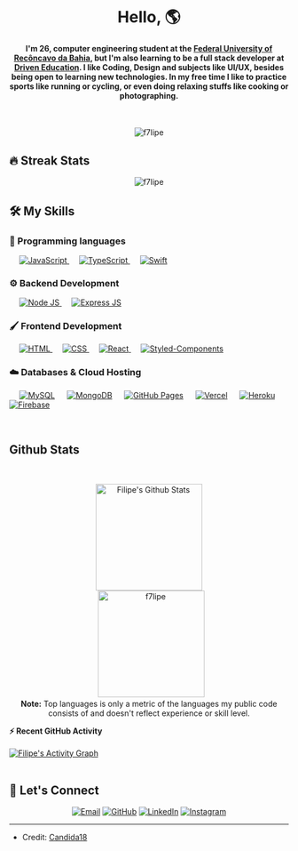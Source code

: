 
<h1 align="center">Hello, 🌎 </h1>

<h4 align="center">I'm 26, computer engineering student at the <a href="https://ufrb.edu.br/portal/international" target="_blank"> Federal University of Recôncavo da Bahia</a>, but I'm also learning to be a full stack developer at <a href="https://www.driven.com.br/" target="_blank"> Driven Education</a>. I like Coding, Design and subjects like UI/UX, besides being open to learning new technologies. In my free time I like to practice sports like running or cycling, or even doing relaxing stuffs like cooking or photographing.</h4>
<br>
<p align="center"> <img src="https://komarev.com/ghpvc/?username=f7lipe&label=Profile%20views&color=0e75b6&style=JavaScript" alt="f7lipe" /> </p>

## 🔥 Streak Stats
<p align="center"><img src="https://github-readme-streak-stats.herokuapp.com?user=f7lipe&theme=Javascript" alt="f7lipe"  /></p>



## 🛠️ My Skills

### 📜 Programming languages

<p align="left"> 
  &emsp;
  <a href="https://developer.mozilla.org/en-US/docs/Web/JavaScript" target="_blank"> 
     <img alt="JavaScript" src="https://img.shields.io/badge/JavaScript-323330?style=for-the-badge&logo=javascript&logoColor=F7DF1E">
   </a>
     &emsp;
    <a href="https://www.typescriptlang.org" target="_blank"> 
     <img alt="TypeScript" src="https://img.shields.io/badge/TypeScript-323330?style=for-the-badge&logo=typescript&logoColor="blue"">
   </a>
  &emsp;
  <a href="https://www.apple.com/swift/" target="_blank"> 
    <img alt="Swift" src="https://img.shields.io/badge/Swift-FA7343?style=for-the-badge&logo=swift&logoColor=white">
  </a>
</p>

### ⚙️ Backend Development 
<p align="left"> 
  &emsp; 
  <a href="https://nodejs.org/en/" target="_blank"> 
   <img alt="Node JS" src="https://img.shields.io/badge/Node.js-339933?style=for-the-badge&logo=nodedotjs&logoColor=white">
  </a> 
    &emsp; 
  <a href="https://expressjs.com" target="_blank"> 
   <img alt="Express JS" src="https://img.shields.io/badge/Express.js-000000?style=for-the-badge&logo=express&logoColor=white">
  </a> 
 </p>

### 🖌 Frontend Development
<p align="left"> 
  &emsp; 
  <a href="https://www.w3.org/html/" target="_blank"> 
   <img alt="HTML" src="https://img.shields.io/badge/HTML5-E34F26?style=for-the-badge&logo=html5&logoColor=white">
  </a>   
  &emsp;
  <a href="https://www.w3schools.com/css/" target="_blank">
    <img alt="CSS" src="https://img.shields.io/badge/CSS3-1572B6?style=for-the-badge&logo=css3&logoColor=white">
  </a> 
   &emsp;
  <a href="https://reactjs.org" target="_blank"> 
    <img alt="React" src="https://img.shields.io/badge/React-20232A?style=for-the-badge&logo=react&logoColor=61DAFB"/>
  </a>
    &emsp;
  <a href="https://styled-components.com" target="_blank"> 
    <img alt="Styled-Components" src="https://img.shields.io/badge/styled--components-DB7093?style=for-the-badge&logo=styled-components&logoColor=white"/>
  </a>
</p>

### ☁️ Databases & Cloud Hosting
<p align="left">
  &emsp;
    <a href="https://www.mysql.com/"><img alt="MySQL" src="https://img.shields.io/badge/MySQL-005C84?style=for-the-badge&logo=mysql&logoColor=white"></a>
    &emsp;
    <a href="https://www.mongodb.com"><img alt="MongoDB" src="https://img.shields.io/badge/MongoDB-4EA94B?style=for-the-badge&logo=mongodb&logoColor=white"></a>
  &emsp;
    <a href="https://www.github.com"><img alt="GitHub Pages" src="https://img.shields.io/badge/GitHub%20Pages-222222?style=for-the-badge&logo=GitHub%20Pages&logoColor=white"></a>
    &emsp;
    <a href="https://vercel.com/"><img alt="Vercel" src="https://img.shields.io/badge/Vercel-000000?style=for-the-badge&logo=vercel&logoColor=white"></a>
  &emsp;
    <a href="https://www.heroku.com/"><img alt="Heroku" src="https://img.shields.io/badge/Heroku-430098?style=for-the-badge&logo=heroku&logoColor=white"></a>  
  &emsp;
    <a href="https://firebase.google.com/"><img alt="Firebase" src ="https://img.shields.io/badge/firebase-ffca28?style=for-the-badge&logo=firebase&logoColor=black"></a>
 </p>

<br/>

## Github Stats



  <br/>
  <p align="center">
    <a href="https://github.com/f7lipe/github-readme-stats"><img alt="Filipe's Github Stats" src="https://github-readme-stats.vercel.app/api?username=f7lipe&show_icons=true&count_private=true&theme=JavaScript" height="192px"/></a>
<br/>
  &nbsp;
	  <img src="https://github-readme-stats.vercel.app/api/top-langs?username=f7lipe&show_icons=true&locale=en&layout=compact&theme=JavaScript" alt="f7lipe" height="192px"/>
  <br/>
  <b>Note:</b> Top languages is only a metric of the languages my public code consists of and doesn't reflect experience or skill level.
  </p>



  <summary><b>⚡ Recent GitHub Activity</b></summary>
  <br/>
   <a href="https://github.com/f7lipe"><img alt="Filipe's Activity Graph" src="https://activity-graph.herokuapp.com/graph?username=f7lipe&custom_title=Filipe%20Correia's%20Contribution%20Graph&theme=JavaScript" /></a>
  <br/>

<br/>

## 👋 Let's Connect
<p align="center">
	<a href="mailto:f7lipe@me.com"><img src="https://img.icons8.com/glyph-neue/64/40C057/email-sign.png" alt="Email"/></a>
	<a href="https://github.com/f7lipe"><img src="https://img.icons8.com/glyph-neue/64/7950F2/github.png" alt="GitHub"/></a>
	<a href="https://linkedin.com/in/f7lipe"><img src="https://img.icons8.com/color/64/FAB005/linkedin-circled--v1.png" alt="LinkedIn"/></a>
	<a href="https://instagram.com/f7lipe"><img src="https://img.icons8.com/ios-glyphs/64/FAB005/instagram-new.png" alt="Instagram"/></a>
</p>

<hr/>

* Credit: [Candida18](https://github.com/Candida18)









